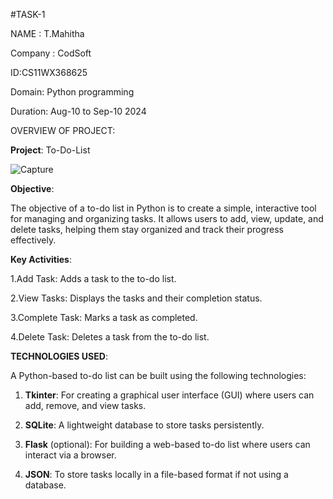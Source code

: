 #TASK-1

NAME : T.Mahitha

Company : CodSoft

ID:CS11WX368625

Domain: Python programming

Duration: Aug-10 to Sep-10 2024



OVERVIEW OF PROJECT:

**Project**: To-Do-List

![Capture](https://github.com/user-attachments/assets/b9bb6af5-9d10-489e-95f8-a28250b2601d)


**Objective**:

The objective of a to-do list in Python is to create a simple, interactive tool for managing and organizing tasks. It allows users to add, view, update, and delete tasks, helping them stay organized and track their progress effectively.



**Key Activities**:

1.Add Task: Adds a task to the to-do list.

2.View Tasks: Displays the tasks and their completion status.

3.Complete Task: Marks a task as completed.

4.Delete Task: Deletes a task from the to-do list.



**TECHNOLOGIES USED**:

A Python-based to-do list can be built using the following technologies:

1. **Tkinter**: For creating a graphical user interface (GUI) where users can add, remove, and view tasks.

2. **SQLite**: A lightweight database to store tasks persistently.

3. **Flask** (optional): For building a web-based to-do list where users can interact via a browser.

4. **JSON**: To store tasks locally in a file-based format if not using a database.

